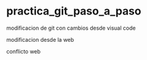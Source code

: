 # practica_git_paso_a_paso

modificacion de git con cambios desde visual code

modificacion desde la web

conflicto web

